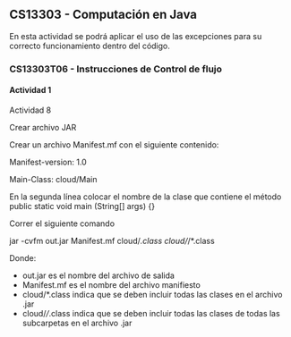## CS13303 - Computación en Java

En esta actividad se podrá aplicar el uso de las excepciones para su correcto funcionamiento dentro del código.

### CS13303T06 - Instrucciones de Control de flujo 

#### Actividad 1

Actividad 8

Crear archivo JAR

Crear un archivo Manifest.mf con el siguiente contenido:

Manifest-version: 1.0

Main-Class: cloud/Main

En la segunda línea colocar el nombre de la clase que contiene el método public static void main (String[] args) {}

Correr el siguiente comando

jar -cvfm out.jar Manifest.mf cloud/*.class cloud/*/*.class

Donde:

- out.jar es el nombre del archivo de salida
- Manifest.mf es el nombre del archivo manifiesto
- cloud/*.class indica que se deben incluir todas las clases en el archivo .jar
- cloud/*/*.class indica que se deben incluir todas las clases de todas las subcarpetas en el archivo .jar
